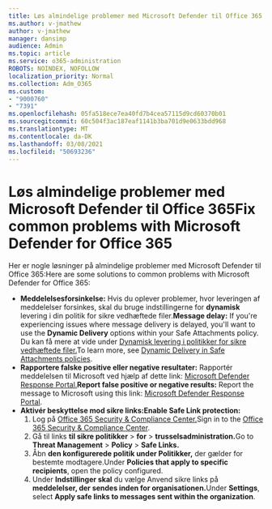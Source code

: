 ```yaml
---
title: Løs almindelige problemer med Microsoft Defender til Office 365
ms.author: v-jmathew
author: v-jmathew
manager: dansimp
audience: Admin
ms.topic: article
ms.service: o365-administration
ROBOTS: NOINDEX, NOFOLLOW
localization_priority: Normal
ms.collection: Adm_O365
ms.custom:
- "9000760"
- "7391"
ms.openlocfilehash: 05fa518ece7ea40fd7b4cea57115d9cd60370b01
ms.sourcegitcommit: 60c504f3ac187eaf1141b3ba701d9e0633bdd968
ms.translationtype: MT
ms.contentlocale: da-DK
ms.lasthandoff: 03/08/2021
ms.locfileid: "50693236"
---
```

# <a name="fix-common-problems-with-microsoft-defender-for-office-365"></a><span data-ttu-id="daa78-102">Løs almindelige problemer med Microsoft Defender til Office 365</span><span class="sxs-lookup"><span data-stu-id="daa78-102">Fix common problems with Microsoft Defender for Office 365</span></span>

<span data-ttu-id="daa78-103">Her er nogle løsninger på almindelige problemer med Microsoft Defender til Office 365:</span><span class="sxs-lookup"><span data-stu-id="daa78-103">Here are some solutions to common problems with Microsoft Defender for Office 365:</span></span>

- <span data-ttu-id="daa78-104">**Meddelelsesforsinkelse:** Hvis du oplever problemer, hvor leveringen af meddelelser forsinkes, skal du bruge indstillingerne for **dynamisk** levering i din politik for sikre vedhæftede filer.</span><span class="sxs-lookup"><span data-stu-id="daa78-104">**Message delay:** If you're experiencing issues where message delivery is delayed, you'll want to use the **Dynamic Delivery** options within your Safe Attachments policy.</span></span> <span data-ttu-id="daa78-105">Du kan få mere at vide under [Dynamisk levering i politikker for sikre vedhæftede filer.](https://go.microsoft.com/fwlink/?linkid=2094106)</span><span class="sxs-lookup"><span data-stu-id="daa78-105">To learn more, see [Dynamic Delivery in Safe Attachments policies](https://go.microsoft.com/fwlink/?linkid=2094106).</span></span>
- <span data-ttu-id="daa78-106">**Rapportere falske positive eller negative resultater:** Rapportér meddelelsen til Microsoft ved hjælp af dette link: [Microsoft Defender Response Portal.](https://go.microsoft.com/fwlink/?linkid=2092835)</span><span class="sxs-lookup"><span data-stu-id="daa78-106">**Report false positive or negative results:** Report the message to Microsoft using this link: [Microsoft Defender Response Portal](https://go.microsoft.com/fwlink/?linkid=2092835).</span></span>
- <span data-ttu-id="daa78-107">**Aktivér beskyttelse mod sikre links:**</span><span class="sxs-lookup"><span data-stu-id="daa78-107">**Enable Safe Link protection:**</span></span>
    1. <span data-ttu-id="daa78-108">Log på [Office 365 Security & Compliance Center.](https://go.microsoft.com/fwlink/p/?linkid=2077143)</span><span class="sxs-lookup"><span data-stu-id="daa78-108">Sign in to the [Office 365 Security & Compliance Center](https://go.microsoft.com/fwlink/p/?linkid=2077143).</span></span>
    2. <span data-ttu-id="daa78-109">Gå til links **til sikre politikker**  >  **for**  >  **trusselsadministration.**</span><span class="sxs-lookup"><span data-stu-id="daa78-109">Go to **Threat Management** > **Policy** > **Safe Links.**</span></span>
    3. <span data-ttu-id="daa78-110">Åbn **den konfigurerede politik under Politikker,** der gælder for bestemte modtagere.</span><span class="sxs-lookup"><span data-stu-id="daa78-110">Under **Policies that apply to specific recipients**, open the policy configured.</span></span>
    4. <span data-ttu-id="daa78-111">Under **Indstillinger skal** du vælge Anvend sikre links på **meddelelser, der sendes inden for organisationen.**</span><span class="sxs-lookup"><span data-stu-id="daa78-111">Under **Settings**, select **Apply safe links to messages sent within the organization**.</span></span>
